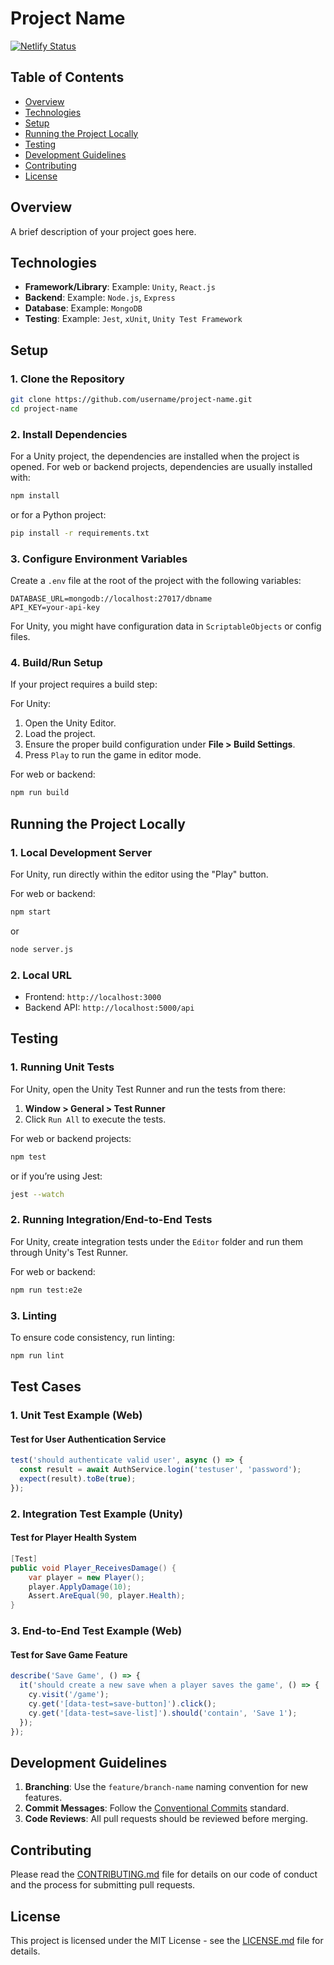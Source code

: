 
# Project Name

[![Netlify Status](https://api.netlify.com/api/v1/badges/your-badge)](https://app.netlify.com/sites/your-site)

## Table of Contents
- [Overview](#overview)
- [Technologies](#technologies)
- [Setup](#setup)
- [Running the Project Locally](#running-the-project-locally)
- [Testing](#testing)
- [Development Guidelines](#development-guidelines)
- [Contributing](#contributing)
- [License](#license)

## Overview

A brief description of your project goes here.

## Technologies

- **Framework/Library**: Example: `Unity`, `React.js`
- **Backend**: Example: `Node.js`, `Express`
- **Database**: Example: `MongoDB`
- **Testing**: Example: `Jest`, `xUnit`, `Unity Test Framework`

## Setup

### 1. Clone the Repository
```bash
git clone https://github.com/username/project-name.git
cd project-name
```

### 2. Install Dependencies
For a Unity project, the dependencies are installed when the project is opened. For web or backend projects, dependencies are usually installed with:
```bash
npm install
```
or for a Python project:
```bash
pip install -r requirements.txt
```

### 3. Configure Environment Variables

Create a `.env` file at the root of the project with the following variables:

```
DATABASE_URL=mongodb://localhost:27017/dbname
API_KEY=your-api-key
```

For Unity, you might have configuration data in `ScriptableObjects` or config files.

### 4. Build/Run Setup

If your project requires a build step:

For Unity:
1. Open the Unity Editor.
2. Load the project.
3. Ensure the proper build configuration under **File > Build Settings**.
4. Press `Play` to run the game in editor mode.

For web or backend:
```bash
npm run build
```

## Running the Project Locally

### 1. Local Development Server

For Unity, run directly within the editor using the "Play" button.

For web or backend:
```bash
npm start
```
or
```bash
node server.js
```

### 2. Local URL

- Frontend: `http://localhost:3000`
- Backend API: `http://localhost:5000/api`

## Testing

### 1. Running Unit Tests

For Unity, open the Unity Test Runner and run the tests from there:
1. **Window > General > Test Runner**
2. Click `Run All` to execute the tests.

For web or backend projects:
```bash
npm test
```
or if you’re using Jest:
```bash
jest --watch
```

### 2. Running Integration/End-to-End Tests

For Unity, create integration tests under the `Editor` folder and run them through Unity's Test Runner.

For web or backend:
```bash
npm run test:e2e
```

### 3. Linting

To ensure code consistency, run linting:
```bash
npm run lint
```

## Test Cases

### 1. Unit Test Example (Web)

#### Test for User Authentication Service
```js
test('should authenticate valid user', async () => {
  const result = await AuthService.login('testuser', 'password');
  expect(result).toBe(true);
});
```

### 2. Integration Test Example (Unity)

#### Test for Player Health System
```csharp
[Test]
public void Player_ReceivesDamage() {
    var player = new Player();
    player.ApplyDamage(10);
    Assert.AreEqual(90, player.Health);
}
```

### 3. End-to-End Test Example (Web)

#### Test for Save Game Feature
```js
describe('Save Game', () => {
  it('should create a new save when a player saves the game', () => {
    cy.visit('/game');
    cy.get('[data-test=save-button]').click();
    cy.get('[data-test=save-list]').should('contain', 'Save 1');
  });
});
```

## Development Guidelines

1. **Branching**: Use the `feature/branch-name` naming convention for new features.
2. **Commit Messages**: Follow the [Conventional Commits](https://www.conventionalcommits.org/en/v1.0.0/) standard.
3. **Code Reviews**: All pull requests should be reviewed before merging.

## Contributing

Please read the [CONTRIBUTING.md](CONTRIBUTING.md) file for details on our code of conduct and the process for submitting pull requests.

## License

This project is licensed under the MIT License - see the [LICENSE.md](LICENSE.md) file for details.
